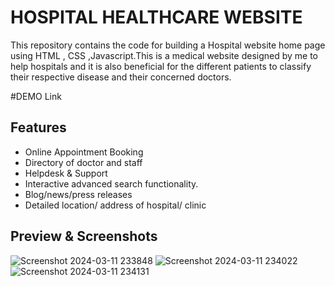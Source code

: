 # HOSPITAL HEALTHCARE WEBSITE
This repository contains the code for building a Hospital website home page using HTML , CSS ,Javascript.This is a medical website designed by me to help hospitals and it is also beneficial for the different patients to classify their respective disease and their concerned doctors.

#DEMO Link

## Features

- Online Appointment Booking 
- Directory of doctor and staff
- Helpdesk & Support
- Interactive advanced search functionality.
- Blog/news/press releases
- Detailed location/ address of hospital/ clinic

## Preview & Screenshots
![Screenshot 2024-03-11 233848](https://github.com/Apurv56kum/Hospital_Healthcare_Website/assets/75967582/9cd06ef0-dce7-431d-9d04-a4962edf0a59)
![Screenshot 2024-03-11 234022](https://github.com/Apurv56kum/Hospital_Healthcare_Website/assets/75967582/8e721dbd-e258-495e-a24b-9e292eb1f8db)
![Screenshot 2024-03-11 234131](https://github.com/Apurv56kum/Hospital_Healthcare_Website/assets/75967582/85d26da9-5374-404d-a405-a68920d325d1)






